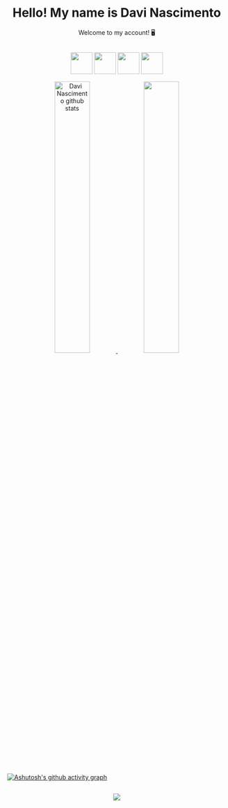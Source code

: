 <h1 align="center"> Hello! My name is Davi Nascimento </h1>
<p align="center"> Welcome to my account! 🖥 </p>
<br>

<div style="display: inline_block" align="center">
  <img align="center" width="50px" src="https://cdn.jsdelivr.net/gh/devicons/devicon/icons/javascript/javascript-original.svg" />
  <img align="center" width="50px" src="https://cdn.jsdelivr.net/gh/devicons/devicon/icons/csharp/csharp-original.svg" />
  <img align="center" width="50px" src="https://cdn.jsdelivr.net/gh/devicons/devicon/icons/html5/html5-original.svg" />
  <img align="center" width="50px" src="https://cdn.jsdelivr.net/gh/devicons/devicon/icons/css3/css3-original.svg" />
</div>
<br>
<div align="center">  
  <a href="https://github.com/davin4sciment0">
  <img width="40%" src="https://github-readme-stats.vercel.app/api?username=davin4sciment0&show_icons=true&count_private=true&hide_border=true&title_color=836FFF&icon_color=836FFF&text_color=c9d1d9&bg_color=21272e" alt="Davi Nascimento github stats" /> 
  <img width="40%" src="https://github-readme-stats.vercel.app/api/top-langs/?username=davin4sciment0&layout=compact&hide_border=true&title_color=836FFF&text_color=00bfbf&bg_color=21272e" />
</div>
<br>

[![Ashutosh's github activity graph](https://github-readme-activity-graph.cyclic.app/graph?username=davin4sciment0&bg_color=22272e&color=c3b7e1&line=826fb4&point=cdc7db&area=true&hide_border=true)](https://github.com/ashutosh00710/github-readme-activity-graph)
##
 <div align="center">
   <a href="https://www.instagram.com/davinascimento09/"> <img src="https://img.shields.io/badge/Instagram-E4405F?style=for-the-badge&logo=instagram&logoColor=white" ></a>
 </div>
